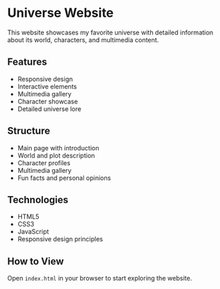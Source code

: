 # Universe Website

This website showcases my favorite universe with detailed information about its world, characters, and multimedia content.

## Features
- Responsive design
- Interactive elements
- Multimedia gallery
- Character showcase
- Detailed universe lore

## Structure
- Main page with introduction
- World and plot description
- Character profiles
- Multimedia gallery
- Fun facts and personal opinions

## Technologies
- HTML5
- CSS3
- JavaScript
- Responsive design principles

## How to View
Open `index.html` in your browser to start exploring the website. 